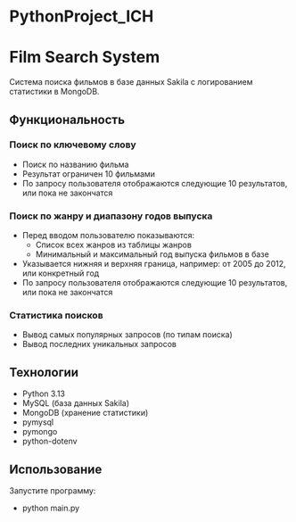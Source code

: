 # PythonProject_ICH
# Film Search System

Система поиска фильмов в базе данных Sakila с логированием статистики в MongoDB.

## Функциональность

### Поиск по ключевому слову
- Поиск по названию фильма
- Результат ограничен 10 фильмами
- По запросу пользователя отображаются следующие 10 результатов, или пока не закончатся

### Поиск по жанру и диапазону годов выпуска
- Перед вводом пользователю показываются:
  - Список всех жанров из таблицы жанров
  - Минимальный и максимальный год выпуска фильмов в базе
- Указывается нижняя и верхняя граница, например: от 2005 до 2012, или конкретный год
- По запросу пользователя отображаются следующие 10 результатов, или пока не закончатся

### Статистика поисков
- Вывод самых популярных запросов (по типам поиска)
- Вывод последних уникальных запросов

## Технологии
- Python 3.13
- MySQL (база данных Sakila)
- MongoDB (хранение статистики)
- pymysql
- pymongo
- python-dotenv

## Использование
Запустите программу:
- python main.py